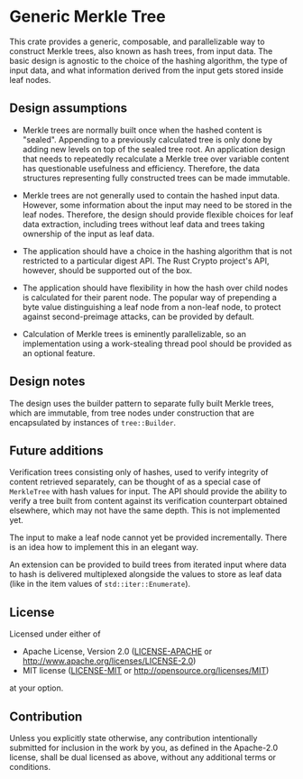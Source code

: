 # Generic Merkle Tree

This crate provides a generic, composable, and parallelizable way to
construct Merkle trees, also known as hash trees, from input data.
The basic design is agnostic to the choice of the hashing algorithm,
the type of input data, and what information derived from the input
gets stored inside leaf nodes.

## Design assumptions

* Merkle trees are normally built once when the hashed content is
  "sealed". Appending to a previously calculated tree is only done by adding
  new levels on top of the sealed tree root. An application design that needs
  to repeatedly recalculate a Merkle tree over variable content has
  questionable usefulness and efficiency. Therefore, the data structures
  representing fully constructed trees can be made immutable.

* Merkle trees are not generally used to contain the hashed input data.
  However, some information about the input may need to be stored in the
  leaf nodes. Therefore, the design should provide flexible choices for
  leaf data extraction, including trees without leaf data and
  trees taking ownership of the input as leaf data.

* The application should have a choice in the hashing algorithm that is
  not restricted to a particular digest API. The Rust Crypto project's API,
  however, should be supported out of the box.

* The application should have flexibility in how the hash over child nodes
  is calculated for their parent node. The popular way of prepending a byte
  value distinguishing a leaf node from a non-leaf node, to protect against
  second-preimage attacks, can be provided by default.

* Calculation of Merkle trees is eminently parallelizable, so an
  implementation using a work-stealing thread pool should be provided
  as an optional feature.

## Design notes

The design uses the builder pattern to separate fully built Merkle trees,
which are immutable, from tree nodes under construction that are
encapsulated by instances of `tree::Builder`.

## Future additions

Verification trees consisting only of hashes, used to verify integrity of
content retrieved separately, can be thought of as a special case of
`MerkleTree` with hash values for input. The API should provide the ability
to verify a tree built from content against its verification counterpart
obtained elsewhere, which may not have the same depth. This is not implemented
yet.

The input to make a leaf node cannot yet be provided incrementally. There is
an idea how to implement this in an elegant way.

An extension can be provided to build trees from iterated input where
data to hash is delivered multiplexed alongside the values to store as
leaf data (like in the item values of `std::iter::Enumerate`).

## License

Licensed under either of

 * Apache License, Version 2.0
   ([LICENSE-APACHE](LICENSE-APACHE) or http://www.apache.org/licenses/LICENSE-2.0)
 * MIT license
   ([LICENSE-MIT](LICENSE-MIT) or http://opensource.org/licenses/MIT)

at your option.

## Contribution

Unless you explicitly state otherwise, any contribution intentionally submitted
for inclusion in the work by you, as defined in the Apache-2.0 license, shall be
dual licensed as above, without any additional terms or conditions.
